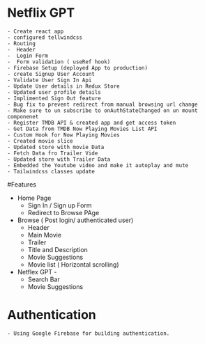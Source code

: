 # Netflix GPT

    - Create react app
    - configured tellwindcss
    - Routing
    -  Header
    -  Login Form
    -  Form validation ( useRef hook)
    - Firebase Setup (deployed App to production)
    - create Signup User Account
    - Validate User Sign In Api
    - Update User details in Redux Store
    - Updated user profile details
    - Implimented Sign Out feature
    - Bug fix to prevent redirect from manual browsing url change
    - Make sure to un subscribe to onAuthStateChanged on un mount componenet
    - Register TMDB API & created app and get access token
    - Get Data from TMDB Now Playing Movies List API
    - Custom Hook for Now Playing Movies
    - Created movie slice
    - Updated store with movie Data
    - Fetch Data fro Trailer Vide
    - Updated store with Trailer Data
    - Embedded the Youtube video and make it autoplay and mute
    - Tailwindcss classes update


#Features

- Home Page
  - Sign In / Sign up Form
  - Redirect to Browse PAge
- Browse ( Post login/ authenticated user)
    - Header
    - Main Movie
    - Trailer
    - Title and Description
    - Movie Suggestions
    - Movie list ( Horizontal scrolling)
- Netflex GPT -
    - Search Bar
    - Movie Suggestions

# Authentication

    - Using Google Firebase for building authentication.
